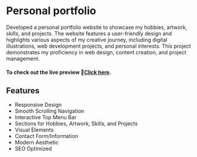 
# Personal portfolio

Developed a personal portfolio website to showcase my hobbies, artwork, skills, and projects. The website features a user-friendly design and highlights various aspects of my creative journey, including digital illustrations, web development projects, and personal interests. This project demonstrates my proficiency in web design, content creation, and project management.

#### To check out the live preview 🔗[Click here](http://127.0.0.1:5500/Porfolio(my)/index.html).

## Features

- Responsive Design
- Smooth Scrolling Navigation
- Interactive Top Menu Bar
- Sections for Hobbies, Artwork, Skills, and Projects
- Visual Elements
- Contact Form/Information
- Modern Aesthetic
- SEO Optimized











